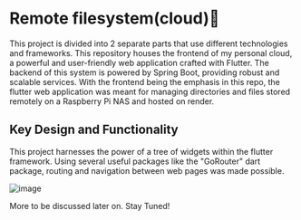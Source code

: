 # Remote filesystem(cloud)📁

This project is divided into 2 separate parts that use different technologies and frameworks. This repository houses the frontend of my personal cloud, a powerful and user-friendly web application crafted with Flutter. The backend of this system is powered by Spring Boot, providing robust and scalable services. With the frontend being the emphasis in this repo, the flutter web application was meant for managing directories and files stored remotely on a Raspberry Pi NAS and hosted on render.

## Key Design and Functionality

This project harnesses the power of a tree of widgets within the flutter framework. Using several useful packages like the "GoRouter" dart package, routing and navigation between web pages was made possible. 

![image](https://github.com/user-attachments/assets/1e20635c-6a89-40c7-824b-b2a1c28d51d9)

More to be discussed later on. Stay Tuned!





